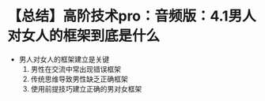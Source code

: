 # 【总结】高阶技术pro：音频版：4.1男人对女人的框架到底是什么

-   男人对女人的框架建立是关键
    1.  男性在交流中常出现错误框架
    2.  传统思维导致男性缺乏正确框架
    3.  使用前提技巧建立正确的男对女框架